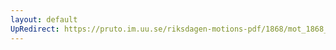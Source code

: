 ```yaml
---
layout: default
UpRedirect: https://pruto.im.uu.se/riksdagen-motions-pdf/1868/mot_1868__ak__16.pdf
---
```

